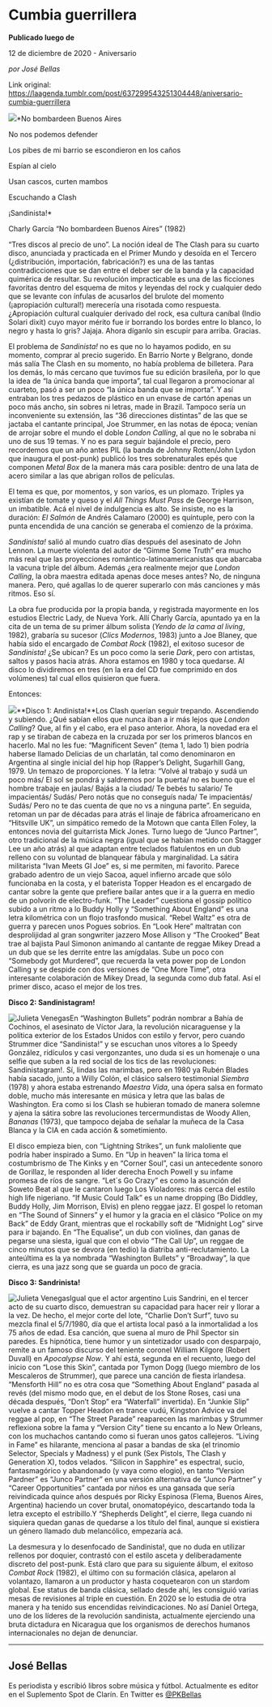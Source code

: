 # Cumbia guerrillera

**Publicado  luego de**

12 de diciembre de 2020 - Aniversario

_por José Bellas_

Link original: https://laagenda.tumblr.com/post/637299543251304448/aniversario-cumbia-guerrillera

![](https://64.media.tumblr.com/c74a2f7cb81eb2c74c6034519bcb95b1/5c723db495f725eb-ea/s500x750/c26b6aa0be7ad37e318799e55eb6e3a8d4af05f3.jpg)*No bombardeen Buenos Aires  
  
No nos podemos defender  
  
Los pibes de mi barrio se escondieron en los caños  
  
Espían al cielo  
  
Usan cascos, curten mambos  
  
Escuchando a Clash  
  
¡Sandinista!*  
  
Charly García “No bombardeen Buenos Aires” (1982)

  


“Tres discos al precio de uno”. La noción ideal de The Clash para su cuarto disco, anunciada y practicada en el Primer Mundo y desoída en el Tercero (¿distribución, importación, fabricación?) es una de las tantas contradicciones que se dan entre el deber ser de la banda y la capacidad quimérica de resultar. Su revolución impracticable es una de las ficciones favoritas dentro del esquema de mitos y leyendas del rock y cualquier dedo que se levante con ínfulas de acusarlos del brulote del momento (¡apropiación cultural!) merecería una risotada como respuesta. ¿Apropiación cultural cualquier derivado del rock, esa cultura caníbal (Indio Solari dixit) cuyo mayor mérito fue ir borrando los bordes entre lo blanco, lo negro y hasta lo gris? Jajaja. Ahora díganlo sin escupir para arriba. Gracias.

El problema de *Sandinista!* no es que no lo hayamos podido, en su momento, comprar al precio sugerido. En Barrio Norte y Belgrano, donde más salía The Clash en su momento, no había problema de billetera. Para los demás, lo más cercano que tuvimos fue su edición brasileña, por lo que la idea de “la única banda que importa”, tal cual llegaron a promocionar al cuarteto, pasó a ser un poco “la única banda que se importa”. Y así entraban los tres pedazos de plástico en un envase de cartón apenas un poco más ancho, sin sobres ni letras, made in Brazil. Tampoco sería un inconveniente su extensión, las “36 direcciones distintas” de las que se jactaba el cantante principal, Joe Strummer, en las notas de época; venían de arrojar sobre el mundo el doble *London Calling*, al que no le sobraba ni uno de sus 19 temas. Y no es para seguir bajándole el precio, pero recordemos que un año antes PIL (la banda de Johnny Rotten/John Lydon que inaugura el post-punk) publicó los tres sobrenaturales epés que componen *Metal Box* de la manera más cara posible: dentro de una lata de acero similar a las que abrigan rollos de películas.

El tema es que, por momentos, y son varios, es un plomazo. Triples ya existían de tomate y queso y el *All Things Must Pass* de George Harrison, un imbatible. Acá el nivel de indulgencia es alto. Se insiste, no es la duración: *El Salmón* de Andrés Calamaro (2000) es quíntuple, pero con la punta encendida de una canción se generaba el comienzo de la próxima.

*Sandinista!* salió al mundo cuatro días después del asesinato de John Lennon. La muerte violenta del autor de “Gimme Some Truth” era mucho más real que las proyecciones romántico-latinoamericanistas que abarcaba la vacuna triple del álbum. Además ¿era realmente mejor que *London Calling*, la obra maestra editada apenas doce meses antes? No, de ninguna manera. Pero, qué agallas lo de querer superarlo con más canciones y más ritmos. Eso sí.

La obra fue producida por la propia banda, y registrada mayormente en los estudios Electric Lady, de Nueva York. Allí Charly García, apuntado ya en la cita de un tema de su primer álbum solista (*Yendo de la cama al living*, 1982), grabaría su sucesor (*Clics Modernos*, 1983) junto a  Joe Blaney, que había sido el encargado de *Combat Rock* (1982), el exitoso sucesor de *Sandinista!* ¿Se ubican? Es un poco como la serie *Dark*, pero con artistas, saltos y pasos hacia atrás. Ahora estamos en 1980 y toca quedarse. Al disco lo dividiremos en tres (en la era del CD fue comprimido en dos volúmenes) tal cual ellos quisieron que fuera.

Entonces:

![](https://64.media.tumblr.com/f7883244d38802dd0b6845ba985ceff7/5c723db495f725eb-75/s500x750/648c73dead079ea8578feb07c81b89f44f0bdc2d.jpg)**Disco 1: Andinista!**Los Clash querían seguir trepando. Ascendiendo y subiendo. ¿Qué sabían ellos que nunca iban a ir más lejos que *London Calling*? Que, al fin y el cabo, era el paso anterior. Ahora, la novedad era el rap y se tiraban de cabeza en la cruzada por ser los primeros blancos en hacerlo. Mal no les fue: “Magnificent Seven” (tema 1, lado 1) bien podría haberse llamado Delicias de un charlatán, tal como denominaron en Argentina al single inicial del hip hop (Rapper’s Delight, Sugarhill Gang, 1979. Un temazo de proporciones. Y la letra: “Volvé al trabajo y sudá un poco más/ El sol se pondrá y saldremos por la puerta/ no es bueno que el hombre trabaje en jaulas/ Bajás a la ciudad/ Te bebés tu salario/ Te impacientás/ Sudás/ Pero notás que no conseguís nada/ Te impacientás/ Sudás/ Pero no te das cuenta de que no vs a ninguna parte”. En seguida, retoman un par de décadas para atrás el linaje de fábrica afroamericano en “Hitsville UK”, un simpático remedo de la Motown que canta Ellen Foley, la entonces novia del guitarrista Mick Jones. Turno luego de “Junco Partner”, otro tradicional de la música negra (igual que se habían metido con Stagger Lee un año atrás) al que adaptan entre teclados flatulentos en un dub relleno con su voluntad de blanquear fábula y marginalidad. La sátira militarista “Ivan Meets GI Joe” es, si me permiten, mi favorito. Parece grabado adentro de un viejo Sacoa, aquel infierno arcade que sólo funcionaba en la costa, y el baterista Topper Headon es el encargado de cantar sobre la gente que prefiere bailar antes que ir a la guerra en medio de un polvorín de electro-funk. “The Leader” cuestiona el gossip político subido a un ritmo a lo Buddy Holly y “Something About England” es una letra kilométrica con un flojo trasfondo musical. “Rebel Waltz” es otra de guerra y parecen unos Pogues sobrios. En “Look Here” maltratan con desprolijidad al gran songwriter jazzero Mose Allison y “The Crooked” Beat trae al bajista Paul Simonon animando al cantante de reggae Mikey Dread a un dub que se les derrite entre las amígdalas. Sube un poco con “Somebody got Murdered”, que recuerda la veta power pop de London Calling y se despide con dos versiones de “One More Time”, otra interesante colaboración de Mikey Dread, la segunda como dub fatal. Así el primer disco, acaso el mejor de los tres.

**Disco 2: Sandinistagram!**

![Julieta Venegas](https://64.media.tumblr.com/dc781b9239021d77752f264172f0b7c2/5c723db495f725eb-4c/s250x400/dc8367c9c3336d2d618030f2ad131c83442d92d3.jpg)En “Washington Bullets” podrán nombrar a Bahía de Cochinos, el asesinato de Víctor Jara, la revolución nicaraguense y la política exterior de los Estados Unidos con estilo y fervor, pero cuando Strummer dice “Sandinista!” y se escuchan unos vítores a lo Speedy González, ridículos y casi vergonzantes, uno duda si es un homenaje o una selfie que suben a la red social de los tics de las revoluciones: Sandinistagram!. Sí, lindas las marimbas, pero en 1980 ya Rubén Blades había sacado, junto a Willy Colón, el clásico salsero testimonial *Siembra* (1978) y ahora estaba estrenando *Maestra Vida*, una ópera salsa en formato doble, mucho más interesante en música y letra que las balas de Washington. Era como si los Clash se hubieran tomado de manera solemne y ajena la sátira sobre las revoluciones tercermundistas de Woody Allen, *Bananas* (1973), que tampoco dejaba de señalar la muñeca de la Casa Blanca y la CIA en cada acción & sometimiento.

El disco empieza bien, con “Lightning Strikes”, un funk maloliente que podría haber inspirado a Sumo. En “Up in heaven” la lírica toma el costumbrismo de The Kinks y en “Corner Soul”, casi un antecedente sonoro de Gorillaz, le responden al líder derecha Enoch Powell y su infame promesa de ríos de sangre. “Let´s Go Crazy” es como la asunción del Soweto Beat al que le cantaron luego Los Violadores: más cerca del estilo high life nigeriano. “If Music Could Talk” es un name dropping (Bo Diddley, Buddy Holly, Jim Morrison, Elvis) en pleno reggae jazz. El gospel lo retoman en “The Sound of Sinners” y el humor y la gracia en el clásico “Police on my Back” de Eddy Grant, mientras que el rockabilly soft de “Midnight Log” sirve para ir bajando. En “The Equalise”, un dub con violines, dan ganas de pegarse una siesta, igual que con el obvio “The Call Up”, un reggae de cinco minutos que se devora (en tedio) la diatriba anti-reclutamiento. La anteúltima es la ya nombrada “Washington Bullets” y “Broadway”, la que cierra, es una jazz song que se guarda un poco de gracia.

**Disco 3: Sandrinista!**

![Julieta Venegas](https://64.media.tumblr.com/3235d3840dd705538f945a71e4c9ca84/5c723db495f725eb-35/s250x400/c79b5f017c57efa5760ff0ee7e3c50f3a0ead74e.jpg)Igual que el actor argentino Luis Sandrini, en el tercer acto de su cuarto disco, demuestran su capacidad para hacer reír y llorar a la vez. De hecho, el mejor corte del lote, “Charlie Don’t Surf”, tuvo su mezcla final el 5/7/1980, día que el artista local pasó a la inmortalidad a los 75 años de edad. Esa canción, que suena al muro de Phil Spector sin paredes. Es hipnótica, tiene humor y un sintetizador usado con desparpajo, remite a un famoso discurso del teniente coronel William Kilgore (Robert Duvall) en *Apocalypse Now*. Y ahí está, segunda en el recuento, luego del inicio con “Lose this Skin”, cantada por Tymon Dogg (luego miembro de los Mescaleros de Strummer), que parece una canción de fiesta irlandesa. “Mensforth Hill” no es otra cosa que “Something About England” pasada al revés (del mismo modo que, en el debut de los Stone Roses, casi una década después, “Don’t Stop” era “Waterfall” invertida). En “Junkie Slip” vuelve a cantar Topper Headon en trance vudú, Kingston Advice va del reggae al pop, en “The Street Parade” reaparecen las marimbas y Strummer reflexiona sobre la fama y “Version City” tiene su encanto a lo New Orleans, con los muchachos cantando como si fueran unos gatos callejeros. “Living in Fame” es hilarante, menciona al pasar a bandas de ska (el trinomio Selector, Specials y Madness) y el punk (Sex Pistols, The Clash y Generation X), todos velados. “Silicon in Sapphire” es espectral, sucio, fantasmagórico y abandonado (y vaya como elogio), en tanto “Version Pardner” es “Junco Partner” en una versión alternativa de “Junco Partner” y “Career Opportunities” cantada por niños es una gansada que sería reivindicada quince años después por Ricky Espinosa (Flema, Buenos Aires, Argentina) haciendo un cover brutal, onomatopéyico, descartando toda la letra excepto el estribillo.Y “Shepherds Delight”, el cierre, llega cuando ni siquiera quedan ganas de quedarse a los título del final, aunque si existiera un género llamado dub melancólico, empezaría acá.

  


La desmesura y lo desenfocado de Sandinista!, que no duda en utilizar rellenos por doquier, contrastó con el estilo asceta y deliberadamente discreto del post-punk. Está claro que para su siguiente álbum, el exitoso *Combat Rock* (1982), el último con su formación clásica, apelaron al volantazo, llamaron a un productor y hasta coquetearon con un stardom global. Ese status de banda clásica, sellado desde ahí, les consiguió varias mesas de revisiones al triple en cuestión. En 2020 se lo estudia de otra manera y ha tenido sus encendidas reivindicaciones. No así Daniel Ortega, uno de los líderes de la revolución sandinista, actualmente ejerciendo una bruta dictadura en Nicaragua que los organismos de derechos humanos internacionales no dejan de denunciar.

  




---

José Bellas
-----------

 Es periodista y escribió libros sobre música y fútbol. Actualmente es editor en el Suplemento Spot de Clarín. En Twitter es [@PKBellas](https://twitter.com/PKBellas) 

